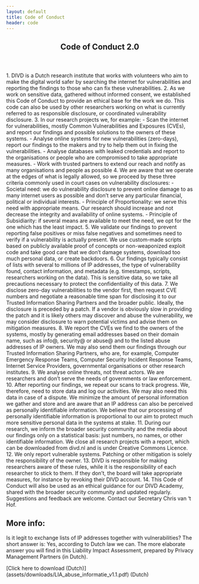 ```yaml
---
layout: default
title: Code of Conduct
header: code
---
```

<header>
	<h2>Code of Conduct 2.0</h2>
</header>  
1. DIVD is a Dutch research institute that works with volunteers who aim to make the digital world safer by searching the internet for vulnerabilities and reporting the findings to those who can fix these vulnerabilities.
2. As we work on sensitive data, gathered without informed consent, we established this Code of Conduct to provide an ethical base for the work we do. This code can also be used by other researchers working on what is currently referred to as responsible disclosure, or coordinated vulnerability disclosure.
3. In our research projects we, for example:
- Scan the internet for vulnerabilities, mostly Common Vulnerabilities and Exposures (CVEs), and report our findings and possible solutions to the owners of these systems.
- Analyse online systems for new vulnerabilities (zero-days), report our findings to the makers and try to help them out in fixing the vulnerabilities.
- Analyse databases with leaked credentials and report to the organisations or people who are compromised to take appropriate measures.
- Work with trusted partners to extend our reach and notify as many organisations and people as possible
4. We are aware that we operate at the edges of what is legally allowed, so we proceed by these three criteria commonly used in court cases on vulnerability disclosures:
- Societal need: we do vulnerability disclosure to prevent online damage to as many internet users as possible and don’t serve any particular financial, political or individual interests.
- Principle of Proportionality: we serve this need with appropriate means. Our research should increase and not decrease the integrity and availability of online systems.
- Principle of Subsidiarity: if several means are available to meet the need, we opt for the one which has the least impact.
5. We validate our findings to prevent reporting false positives or miss false negatives and sometimes need to verify if a vulnerability is actually present. We use custom-made scripts based on publicly available proof of concepts or non-weaponized exploit code and take good care that we don’t damage systems, download too much personal data, or create backdoors.
6. Our findings typically consist of lists with several to millions of IP addresses, the type of vulnerability found, contact information, and metadata (e.g. timestamps, scripts, researchers working on the data). This is sensitive data, so we take all precautions necessary to protect the confidentiality of this data.
7. We disclose zero-day vulnerabilities to the vendor first, then request CVE numbers and negotiate a reasonable time span for disclosing it to our Trusted Information Sharing Partners and the broader public. Ideally, the disclosure is preceded by a patch. If a vendor is obviously slow in providing the patch and it is likely others may discover and abuse the vulnerability, we may consider disclosure to warn potential victims and advise them on mitigation measures.
8. We report the CVEs we find to the owners of the systems, mostly by generating email addresses based on their domain name, such as info@, security@ or abuse@ and to the listed abuse addresses of IP owners. We may also send them our findings through our Trusted Information Sharing Partners, who are, for example, Computer Emergency Response Teams, Computer Security Incident Response Teams, Internet Service Providers, governmental organisations or other research institutes.
9. We analyse online threats, not threat actors. We are researchers and don’t serve the needs of governments or law enforcement.
10. After reporting our findings, we repeat our scans to track progress. We, therefore, need to store data and log our activities. We may also need this data in case of a dispute. We minimize the amount of personal information we gather and store and are aware that an IP address can also be perceived as personally identifiable information. We believe that our processing of personally identifiable information is proportional to our aim to protect much more sensitive personal data in the systems at stake.
11. During our research, we inform the broader security community and the media about our findings only on a statistical basis: just numbers, no names, or other identifiable information. We close all research projects with a report, which can be downloaded from divd.nl and is under Creative Commons Licence.
12. We only report vulnerable systems. Patching or other mitigation is solely  the responsibility of the owner.
13. DIVD is responsible for making researchers aware of these rules, while it is the responsibility of each researcher to stick to them. If they don’t, the board will take appropriate measures, for instance by revoking their DIVD account.
14. This Code of Conduct will also be used as an ethical guidance for our DIVD Academy, shared with the broader security community and updated regularly. Suggestions and feedback are welcome. Contact our Secretary Chris van ‘t Hof. 

 <h2>More info:</h2>
 <p>Is it legit to exchange lists of IP addresses together with vulnerabilities? The short answer is: Yes, according to Dutch law we can. The more elaborate answer you will find in this Liability Impact Assessment, prepared by Privacy Management Partners (in Dutch).</p>
 [Click here to download (Dutch)](assets/downloads/LIA_abuse_informatie_v1.1.pdf) (Dutch)
